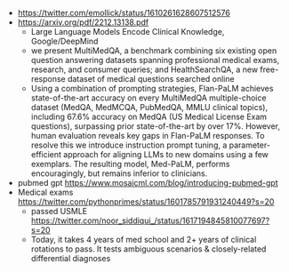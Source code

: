 
- https://twitter.com/emollick/status/1610261628607512576
- https://arxiv.org/pdf/2212.13138.pdf
	- Large Language Models Encode Clinical Knowledge, Google/DeepMind
	- we present MultiMedQA, a benchmark combining six existing open question answering datasets spanning professional medical exams, research, and consumer queries; and HealthSearchQA, a new free-response dataset of medical questions searched online
	- Using a combination of prompting strategies, Flan-PaLM achieves state-of-the-art accuracy on every MultiMedQA multiple-choice dataset (MedQA, MedMCQA, PubMedQA, MMLU clinical topics), including 67.6% accuracy on MedQA (US Medical License Exam questions), surpassing prior state-of-the-art by over 17%. However, human evaluation reveals key gaps in Flan-PaLM responses. To resolve this we introduce instruction prompt tuning, a parameter-efficient approach for aligning LLMs to new domains using a few exemplars. The resulting model, Med-PaLM, performs encouragingly, but remains inferior to clinicians.
- pubmed gpt https://www.mosaicml.com/blog/introducing-pubmed-gpt
- Medical exams https://twitter.com/pythonprimes/status/1601785791931240449?s=20
	- passed USMLE https://twitter.com/noor_siddiqui_/status/1617194845810077697?s=20
	- Today, it takes 4 years of med school and 2+ years of clinical rotations to pass. It tests ambiguous scenarios & closely-related differential diagnoses